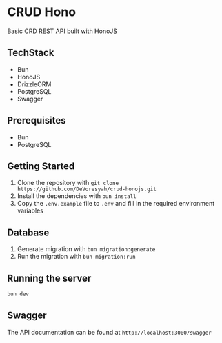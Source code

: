 # CRUD Hono

Basic CRD REST API built with HonoJS

## TechStack

- Bun
- HonoJS
- DrizzleORM
- PostgreSQL
- Swagger

## Prerequisites

- Bun
- PostgreSQL

## Getting Started

1. Clone the repository with `git clone https://github.com/DeVoresyah/crud-honojs.git`
2. Install the dependencies with `bun install`
3. Copy the `.env.example` file to `.env` and fill in the required environment variables

## Database

1. Generate migration with `bun migration:generate`
2. Run the migration with `bun migration:run`

## Running the server

```bash
bun dev
```

## Swagger

The API documentation can be found at `http://localhost:3000/swagger`
